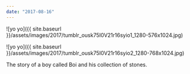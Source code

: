 ```yaml
---
date: "2017-08-16"
---
```


![yo yo]({{ site.baseurl }}/assets/images/2017/tumblr_ousk75I0V21r16syio1_1280-576x1024.jpg)

![yo yo]({{ site.baseurl }}/assets/images/2017/tumblr_ousk75I0V21r16syio2_1280-768x1024.jpg)

The story of a boy called Boi and his collection of stones.
